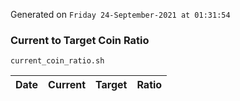 Generated on `Friday 24-September-2021 at 01:31:54`

### Current to Target Coin Ratio
`current_coin_ratio.sh`

Date|Current|Target|Ratio
---|---|---|---
